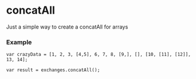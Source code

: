 # concatAll
Just a simple way to create a concatAll for arrays

### Example
```
var crazyData = [1, 2, 3, [4,5], 6, 7, 8, [9,], [], [10, [11], [12]], 13, 14];

var result = exchanges.concatAll();
```

